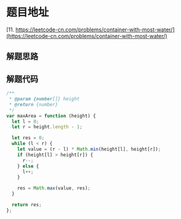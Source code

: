 # 题目地址

[11. https://leetcode-cn.com/problems/container-with-most-water/](https://leetcode-cn.com/problems/container-with-most-water/)

## 解题思路

## 解题代码

```js
/**
 * @param {number[]} height
 * @return {number}
 */
var maxArea = function (height) {
  let l = 0;
  let r = height.length - 1;

  let res = 0;
  while (l < r) {
    let value = (r - l) * Math.min(height[l], height[r]);
    if (height[l] > height[r]) {
      r--;
    } else {
      l++;
    }

    res = Math.max(value, res);
  }

  return res;
};
```
